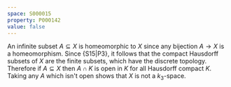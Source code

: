 ```yaml
---
space: S000015
property: P000142
value: false
---
```


An infinite subset $A\subseteq X$ is homeomorphic to $X$ since any bijection $A\to X$ is a homeomorphism. Since {S15|P3}, it follows that the compact Hausdorff subsets of $X$ are the finite subsets, which have the discrete topology. Therefore if $A\subseteq X$ then $A\cap K$ is open in $K$ for all Hausdorff compact $K$. Taking any $A$ which isn't open shows that $X$ is not a $k_3$-space.